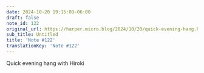 ```yaml
---
date: 2024-10-20 19:15:03-06:00
draft: false
note_id: 122
original_url: https://harper.micro.blog/2024/10/20/quick-evening-hang.html
sub_title: Untitled
title: 'Note #122'
translationKey: 'Note #122'
---
```


Quick evening hang with Hiroki